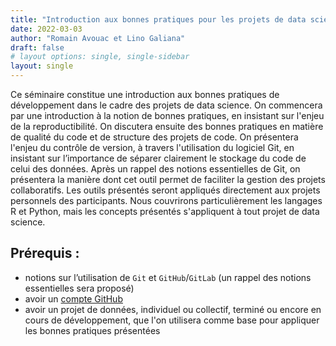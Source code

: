```yaml
---
title: "Introduction aux bonnes pratiques pour les projets de data science"
date: 2022-03-03
author: "Romain Avouac et Lino Galiana"
draft: false
# layout options: single, single-sidebar
layout: single
---
```

  
  Ce séminaire constitue une introduction aux bonnes pratiques de développement dans le cadre des projets de data science. On commencera par une introduction à la notion de bonnes pratiques, en insistant sur l'enjeu de la reproductibilité. On discutera ensuite des bonnes pratiques en matière de qualité du code et de structure des projets de code. On présentera l'enjeu du contrôle de version, à travers l'utilisation du logiciel Git, en insistant sur l’importance de séparer clairement le stockage du code de celui des données. Après un rappel des notions essentielles de Git, on présentera la manière dont cet outil permet de faciliter la gestion des projets collaboratifs. Les outils présentés seront appliqués directement aux projets personnels des participants. Nous couvrirons particulièrement les langages R et Python, mais les concepts présentés s'appliquent à tout projet de data science.

## Prérequis : 

* notions sur l’utilisation de `Git` et `GitHub`/`GitLab` (un rappel des notions essentielles sera proposé)
* avoir un [compte GitHub](https://github.com/signup?source=login)
* avoir un projet de données, individuel ou collectif, terminé ou encore en cours de développement, que l'on utilisera comme base pour appliquer les bonnes pratiques présentées
